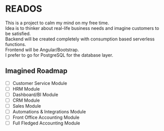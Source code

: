 # READOS

This is a project to calm my mind on my free time.  
Idea is to thinker about real-life business needs and imagine customers to be satisfied.  
Backend will be created completely with consumption based serverless functions.  
Frontend will be Angular/Bootstrap.  
I prefer to go for PostgreSQL for the database layer.

## Imagined Roadmap

- [ ] Customer Service Module
- [ ] HRM Module
- [ ] Dashboard/BI Module
- [ ] CRM Module
- [ ] Sales Module
- [ ] Automations & Integrations Module
- [ ] Front Office Accounting Module
- [ ] Full Fledged Accounting Module
